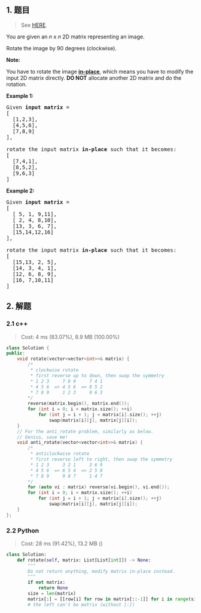 ## 1. 题目

> See [HERE](https://leetcode.com/problems/rotate-image/).

<div><p>You are given an <em>n</em> x <em>n</em> 2D matrix representing an image.</p>

<p>Rotate the image by 90 degrees (clockwise).</p>

<p><strong>Note:</strong></p>

<p>You have to rotate the image <a href="https://en.wikipedia.org/wiki/In-place_algorithm" target="_blank"><strong>in-place</strong></a>, which means you have to modify the input 2D matrix directly. <strong>DO NOT</strong> allocate another 2D matrix and do the rotation.</p>

<p><strong>Example 1:</strong></p>

<pre>Given <strong>input matrix</strong> = 
[
  [1,2,3],
  [4,5,6],
  [7,8,9]
],

rotate the input matrix <strong>in-place</strong> such that it becomes:
[
  [7,4,1],
  [8,5,2],
  [9,6,3]
]
</pre>

<p><strong>Example 2:</strong></p>

<pre>Given <strong>input matrix</strong> =
[
  [ 5, 1, 9,11],
  [ 2, 4, 8,10],
  [13, 3, 6, 7],
  [15,14,12,16]
], 

rotate the input matrix <strong>in-place</strong> such that it becomes:
[
  [15,13, 2, 5],
  [14, 3, 4, 1],
  [12, 6, 8, 9],
  [16, 7,10,11]
]
</pre>
</div>

## 2. 解题

### 2.1 c++

> Cost: 4 ms (83.07%), 8.9 MB (100.00%)

```cpp
class Solution {
public:
    void rotate(vector<vector<int>>& matrix) {
        /*
         * clockwise rotate
         * first reverse up to down, then swap the symmetry 
         * 1 2 3     7 8 9     7 4 1
         * 4 5 6  => 4 5 6  => 8 5 2
         * 7 8 9     1 2 3     9 6 3
        */
        reverse(matrix.begin(), matrix.end());
        for (int i = 0; i < matrix.size(); ++i)
            for (int j = i + 1; j < matrix[i].size(); ++j)
                swap(matrix[i][j], matrix[j][i]);
    }
    // For the anti_rotate problem, similarly as below.
    // Genius, save me!
    void anti_rotate(vector<vector<int>>& matrix) {
        /*
         * anticlockwise rotate
         * first reverse left to right, then swap the symmetry
         * 1 2 3     3 2 1     3 6 9
         * 4 5 6  => 6 5 4  => 2 5 8
         * 7 8 9     9 8 7     1 4 7
        */
        for (auto vi : matrix) reverse(vi.begin(), vi.end());
        for (int i = 0; i < matrix.size(); ++i)
            for (int j = i + 1; j < matrix[i].size(); ++j)
                swap(matrix[i][j], matrix[j][i]);
    }
};
```

### 2.2 Python

> Cost: 28 ms (91.42%), 13.2 MB ()

```python
class Solution:
    def rotate(self, matrix: List[List[int]]) -> None:
        """
        Do not return anything, modify matrix in-place instead.
        """
        if not matrix:
            return None
        size = len(matrix)
        matrix[:] = [[row[i] for row in matrix[::-1]] for i in range(size)]
        # the left can't be matrix (without [:])
```
